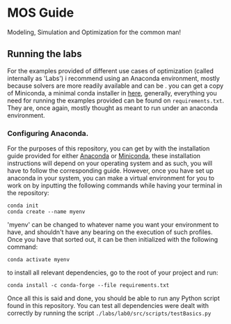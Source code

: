# MOS Guide
Modeling, Simulation and Optimization for the common man!



## Running the labs

For the examples provided of different use cases of optimization (called internally as 'Labs') i recommend using an Anaconda environment, mostly because solvers are more readily available and can be . you can get a copy of Miniconda, a minimal conda installer in [here](https://docs.anaconda.com/miniconda/), generally, everything you need for running the examples provided can be found on `requirements.txt`. They are, once again, mostly thought as meant to run under an anaconda environment.

### Configuring Anaconda.

For the purposes of this repository, you can get by with the installation guide provided for either [Anaconda](https://docs.anaconda.com/anaconda/install/) or [Miniconda](https://docs.anaconda.com/miniconda/miniconda-install/), these installation instructions will depend on your operating system and as such, you will have to follow the corresponding guide. However, once you have set up anaconda in your system, you can make a virtual environment for you to work on by inputting the following commands while having your terminal in the repository:

```
conda init 
conda create --name myenv
```

'myenv' can be changed to whatever name you want your environment to have, and shouldn't have any bearing on the execution of such profiles. Once you have that sorted out, it can be then initialized with the following command:

```
conda activate myenv
```

to install all relevant dependencies, go to the root of your project and run:

```
conda install -c conda-forge --file requirements.txt
```

Once all this is said and done, you should be able to run any Python script found in this repository. You can test all dependencies were dealt with correctly by running the script `./labs/lab0/src/scripts/testBasics.py`